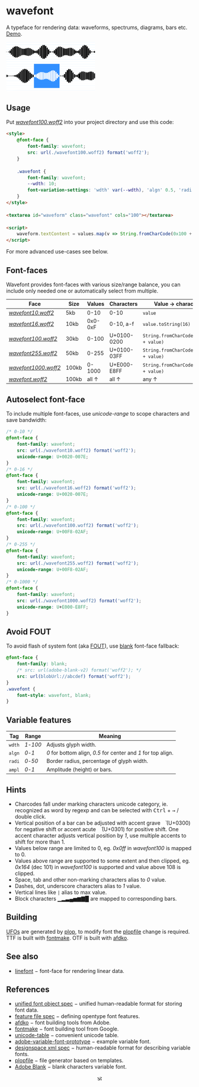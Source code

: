 # wavefont

A typeface for rendering data: waveforms, spectrums, diagrams, bars etc. [Demo](https://a-vis.github.io/wavefont).

<a href="https://a-vis.github.io/wavefont"><img src="./preview.png" width="240px"/></a>

## Usage

<!-- Get [wavefont.otf](./wavefont.otf) or [wavefont.ttf](./wavefont.ttf). -->
Put [_wavefont100.woff2_](./wavefont.woff2) into your project directory and use this code:

```html
<style>
	@font-face {
		font-family: wavefont;
		src: url(./wavefont100.woff2) format('woff2');
	}

	.wavefont {
		font-family: wavefont;
		--wdth: 10;
		font-variation-settings: 'wdth' var(--wdth), 'algn' 0.5, 'radi' 30;
	}
</style>

<textarea id="waveform" class="wavefont" cols="100"></textarea>

<script>
	waveform.textContent = values.map(v => String.fromCharCode(0x100 + v)).join('')
</script>
```

For more advanced use-cases see below.

## Font-faces

Wavefont provides font-faces with various size/range balance, you can include only needed one or automatically select from multiple.

Face 																					| Size 	| Values 				| Characters		| Value → character
---|---|---|---|---
[_wavefont10.woff2_](./wavefont10.woff2) 			| 5kb 	| 0-10 					| 0-10 					| `value`
[_wavefont16.woff2_](./wavefont16.woff2) 			| 10kb 	| 0x0-0xF			 	| 0-10, a-f 		| `value.toString(16)`
[_wavefont100.woff2_](./wavefont100.woff2) 		| 30kb 	| 0-100		 			| U+0100-0200 	| `String.fromCharCode(0x100 + value)`
[_wavefont255.woff2_](./wavefont255.woff2) 		| 50kb	| 0-255					| U+0100-03FF 	| `String.fromCharCode(0x100 + value)`
[_wavefont1000.woff2_](./wavefont1000.woff2) 	| 100kb	| 0-1000 				| U+E000-E8FF 	| `String.fromCharCode(0xe000 + value)`
[_wavefont.woff2_](./wavefont.woff2)		 			| 100kb	| all ↑					| all ↑				 	| any ↑

## Autoselect font-face

To include multiple font-faces, use _unicode-range_ to scope characters and save bandwidth:

```css
/* 0-10 */
@font-face {
	font-family: wavefont;
	src: url(./wavefont10.woff2) format('woff2');
	unicode-range: U+0020-007E;
}
/* 0-16 */
@font-face {
	font-family: wavefont;
	src: url(./wavefont16.woff2) format('woff2');
	unicode-range: U+0020-007E;
}
/* 0-100 */
@font-face {
	font-family: wavefont;
	src: url(./wavefont100.woff2) format('woff2');
	unicode-range: U+00F8-02AF;
}
/* 0-255 */
@font-face {
	font-family: wavefont;
	src: url(./wavefont255.woff2) format('woff2');
	unicode-range: U+00F8-02AF;
}
/* 0-1000 */
@font-face {
	font-family: wavefont;
	src: url(./wavefont1000.woff2) format('woff2');
	unicode-range: U+E000-E8FF;
}
```

## Avoid FOUT

To avoid flash of system font (aka [FOUT](https://css-tricks.com/fout-foit-foft/)), use [blank](https://github.com/adobe-fonts/adobe-blank-vf) font-face fallback:

```css
@font-face {
	font-family: blank;
	/* src: url(adobe-blank-v2) format('woff2'); */
	src: url(blobUrl://abcdef) format('woff2');
}
.wavefont {
	font-style: wavefont, blank;
}
```

## Variable features

Tag | Range | Meaning
---|---|---
`wdth` | _1_-_100_ | Adjusts glyph width.
`algn` | _0_-_1_ | _0_ for bottom align, _0.5_ for center and _1_ for top align.
`radi` | _0_-_50_ | Border radius, percentage of glyph width.
`ampl` | _0_-_1_ | Amplitude (height) or bars.


## Hints

* Charcodes fall under marking characters unicode category, ie. recognized as word by regexp and can be selected with <kbd>Ctrl</kbd> + <kbd>→</kbd> / double click.
* Vertical position of a bar can be adjusted with accent grave <kbd>&nbsp;&#x0300;</kbd> (U+0300) for negative shift or accent acute <kbd>&nbsp;&#x0301;</kbd> (U+0301) for positive shift. One accent character adjusts vertical position by _1_, use multiple accents to shift for more than 1.
* Values below range are limited to 0, eg. _0x0ff_ in _wavefont100_ is mapped to 0.
* Values above range are supported to some extent and then clipped, eg. _0x164_ (dec 101) in _wavefont100_ is supported and value above 108 is clipped.
* Space, tab and other non-marking characters alias to _0_ value.
* Dashes, dot, underscore characters alias to _1_ value.
* Vertical lines like `|` alias to max value.
* Block characters ▁▂▃▄▅▆▇█ are mapped to corresponding bars.


## Building

[UFOs](https://unifiedfontobject.org/versions/ufo3/) are generated by [plop](https://github.com/plopjs/plop), to modify font the [plopfile](./plopfile.js) change is required.
TTF is built with [fontmake](https://github.com/googlefonts/fontmake). OTF is built with [afdko](https://adobe-type-tools.github.io/afdko/).

## See also

* [linefont](https://github.com/a-vis/linefont) − font-face for rendering linear data.

## References

* [unified font object spec](https://unifiedfontobject.org/versions/ufo3) − unified human-readable format for storing font data.
* [feature file spec](https://adobe-type-tools.github.io/afdko/OpenTypeFeatureFileSpecification.html#6.h) − defining opentype font features.
* [afdko](https://adobe-type-tools.github.io/afdko/) − font building tools from Adobe.
* [fontmake](https://github.com/googlefonts/fontmake) − font building tool from Google.
* [unicode-table](https://unicode-table.com/) − convenient unicode table.
* [adobe-variable-font-prototype](https://github.com/adobe-fonts/adobe-variable-font-prototype) − example variable font.
* [designspace xml spec](https://github.com/fonttools/fonttools/tree/main/Doc/source/designspaceLib#document-xml-structure) − human-readable format for describing variable fonts.
* [plopfile](https://github.com/plopjs/plop#built-in-actions) − file generator based on templates.
* [Adobe Blank](https://github.com/adobe-fonts/adobe-blank-vf) − blank characters variable font.

<p align="center">🕉<p>
